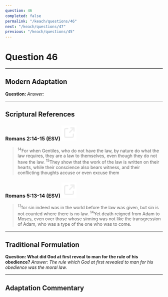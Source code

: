 ```yaml
---
question: 46
completed: false
permalink: "/keach/questions/46"
next: "/keach/questions/47"
previous: "/keach/questions/45"
---
```

# Question 46
---
## Modern Adaptation
<strong>
    Question:
</strong>

<em>
    Answer:
</em>

---
## Scriptural References
### Romans 2:14-15 (ESV) <a href="https://biblegateway.com/passage/?search=Romans+2%3A14-15&version=ESV"><img src="/assets/svg/link.svg"/></a>
> <sup>14</sup>For when Gentiles, who do not have the law, by nature do what the law requires, they are a law to themselves, even though they do not have the law.
> <sup>15</sup>They show that the work of the law is written on their hearts, while their conscience also bears witness, and their conflicting thoughts accuse or even excuse them

### Romans 5:13-14 (ESV) <a href="https://biblegateway.com/passage/?search=Romans+5%3A13-14&version=ESV"><img src="/assets/svg/link.svg"/></a>
> <sup>13</sup>for sin indeed was in the world before the law was given, but sin is not counted where there is no law.
> <sup>14</sup>Yet death reigned from Adam to Moses, even over those whose sinning was not like the transgression of Adam, who was a type of the one who was to come.

---
## Traditional Formulation
<strong>
    Question: What did God at first reveal to man for the rule of his obedience?
</strong>

<em>
    Answer: The rule which God at first revealed to man for his obedience was the moral law.
</em>

---
## Adaptation Commentary
